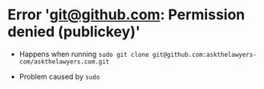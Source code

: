 # Error 'git@github.com: Permission denied (publickey)'

* Happens when running `sudo git clone git@github.com:askthelawyers-com/askthelawyers.com.git`

* Problem caused by `sudo`
